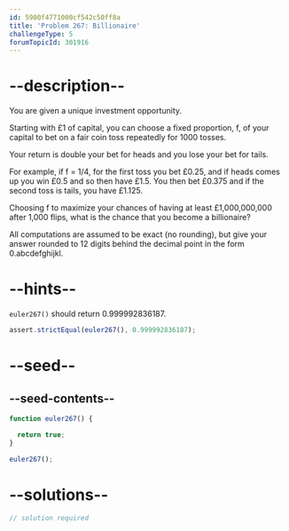 ```yaml
---
id: 5900f4771000cf542c50ff8a
title: 'Problem 267: Billionaire'
challengeType: 5
forumTopicId: 301916
---
```


# --description--

You are given a unique investment opportunity.

Starting with £1 of capital, you can choose a fixed proportion, f, of your capital to bet on a fair coin toss repeatedly for 1000 tosses.

Your return is double your bet for heads and you lose your bet for tails.

For example, if f = 1/4, for the first toss you bet £0.25, and if heads comes up you win £0.5 and so then have £1.5. You then bet £0.375 and if the second toss is tails, you have £1.125.

Choosing f to maximize your chances of having at least £1,000,000,000 after 1,000 flips, what is the chance that you become a billionaire?

All computations are assumed to be exact (no rounding), but give your answer rounded to 12 digits behind the decimal point in the form 0.abcdefghijkl.

# --hints--

`euler267()` should return 0.999992836187.

```js
assert.strictEqual(euler267(), 0.999992836187);
```

# --seed--

## --seed-contents--

```js
function euler267() {

  return true;
}

euler267();
```

# --solutions--

```js
// solution required
```
